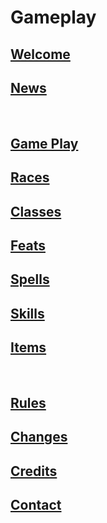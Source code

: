 # Gameplay

## [Welcome](welcome.md)
## [News](news.md)
<br>

## [Game Play](gameplay.md)
## [Races](races.md)
## [Classes](classes.md)
## [Feats](feats.md)
## [Spells](spells.md)
## [Skills](skills.md)
## [Items](items.md)
<br>

## [Rules](rules.md)
## [Changes](rules.md)
## [Credits](credits.md)
## [Contact](contact.md)
